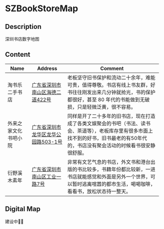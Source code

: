# SZBookStoreMap
## Description

深圳书店数字地图

## Content

| **Name**             | **Address**                                                  | **Comment**                                                  |
| -------------------- | ------------------------------------------------------------ | ------------------------------------------------------------ |
| 淘书乐二手书店       | [广东省深圳市南山区海德二道422号](https://j.map.baidu.com/34/X3aJ) | 老板坚守旧书保护和流动二十余年，难能可贵，值得尊敬。书店有线上书友群，好书往往刚发出来几分钟就抢光，书的保护都很好，甚至 80 年代的书能做到无破损，只是轻微泛黄，很不容易。 |
| 外来之家文化书吧小院 | [广东省深圳市龙华区龙华公园路503-1号](https://j.map.baidu.com/98/FoYf) | 同样是开了二十多年的旧书店，现在打造成了各类文娱聚会的书吧（书法、读书会、茶道等），老板库存里有很多市面上找不到的好书，旧书最老的有50年代的，书店没有聚会活动的时候看书很安静很舒服。 |
| 衍野溪木素年         | [广东省深圳市南山区工业一路7号](https://j.map.baidu.com/30/Vxj) | 非常有文艺气息的书店，外文书和港台出版的书比较多，书籍年份都比较新，一进书店就能感觉和外面是另外一个世界，可以暂时逃离喧嚣的都市生活，喝喝咖啡，看看书，放松状态待一整天。 |

## Digital Map

建设中👨‍💻
